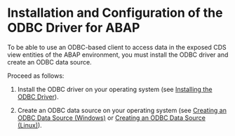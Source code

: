 <!-- loiode86ce7b06c54b639f0a704198878024 -->

# Installation and Configuration of the ODBC Driver for ABAP

To be able to use an ODBC-based client to access data in the exposed CDS view entities of the ABAP environment, you must install the ODBC driver and create an ODBC data source.

Proceed as follows:

1.  Install the ODBC driver on your operating system \(see [Installing the ODBC Driver](Installing_the_ODBC_Driver_8dcb3db.md)\).

2.  Create an ODBC data source on your operating system \(see [Creating an ODBC Data Source \(Windows\)](Creating_an_ODBC_Data_Source_(Windows)_eca3915.md) or [Creating an ODBC Data Source \(Linux\)](Creating_an_ODBC_Data_Source_(Linux)_d63fc2e.md)\).


